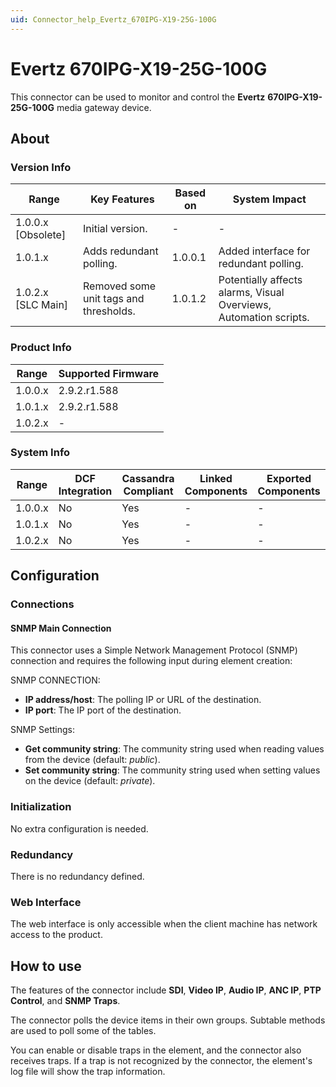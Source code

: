 ```yaml
---
uid: Connector_help_Evertz_670IPG-X19-25G-100G
---
```


# Evertz 670IPG-X19-25G-100G

This connector can be used to monitor and control the **Evertz** **670IPG-X19-25G-100G** media gateway device.

## About

### Version Info

| **Range**            | **Key Features**                       | **Based on** | **System Impact**                                                 |
|----------------------|----------------------------------------|--------------|-------------------------------------------------------------------|
| 1.0.0.x [Obsolete]     |Initial version.                       | -            | -                                                                 |
| 1.0.1.x              | Adds redundant polling.                | 1.0.0.1      | Added interface for redundant polling.                            |
| 1.0.2.x [SLC Main]   | Removed some unit tags and thresholds. | 1.0.1.2      | Potentially affects alarms, Visual Overviews, Automation scripts. |

### Product Info

| Range     | Supported Firmware     |
|-----------|------------------------|
| 1.0.0.x   | 2.9.2.r1.588           |
| 1.0.1.x   | 2.9.2.r1.588           |
| 1.0.2.x   | -                      |

### System Info

| Range     | DCF Integration     | Cassandra Compliant     | Linked Components     | Exported Components     |
|-----------|---------------------|-------------------------|-----------------------|-------------------------|
| 1.0.0.x   | No                  | Yes                     | -                     | -                       |
| 1.0.1.x   | No                  | Yes                     | -                     | -                       |
| 1.0.2.x   | No                  | Yes                     | -                     | -                       |

## Configuration

### Connections

#### SNMP Main Connection

This connector uses a Simple Network Management Protocol (SNMP) connection and requires the following input during element creation:

SNMP CONNECTION:

- **IP address/host**: The polling IP or URL of the destination.
- **IP port**: The IP port of the destination.

SNMP Settings:

- **Get community string**: The community string used when reading values from the device (default: *public*).
- **Set community string**: The community string used when setting values on the device (default: *private*).

### Initialization

No extra configuration is needed.

### Redundancy

There is no redundancy defined.

### Web Interface

The web interface is only accessible when the client machine has network access to the product.

## How to use

The features of the connector include **SDI**, **Video IP**, **Audio IP**, **ANC IP**, **PTP Control**, and **SNMP Traps**.

The connector polls the device items in their own groups. Subtable methods are used to poll some of the tables.

You can enable or disable traps in the element, and the connector also receives traps. If a trap is not recognized by the connector, the element's log file will show the trap information.
